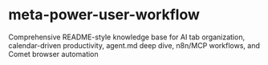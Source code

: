 # meta-power-user-workflow
Comprehensive README-style knowledge base for AI tab organization, calendar-driven productivity, agent.md deep dive, n8n/MCP workflows, and Comet browser automation
